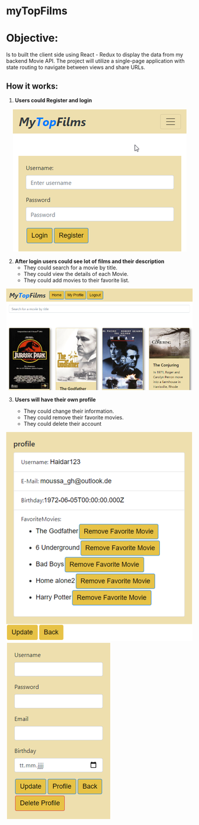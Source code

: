 # myTopFilms
 
# Objective:

Is to built the client side using React - Redux to display the data from 
my backend Movie API. The project will utilize a single-page application 
with state routing to navigate between views and share URLs.

## How it works:

1. **Users could Register and login**
<div align='center'>
<img src='https://github.com/moses0072/myFlix-client/blob/final/images/log_reg.png' alt='Alt text' title='Register or login' style='max-width:100%'>
</div>

2. **After login users could see lot of films and their description**
    * They could search for a movie by title.
    * They could view the details of each Movie.
    * They could add movies to their favorite list.
  
  <div align='center'>
<img src='https://github.com/moses0072/myFlix-client/blob/final/images/first.png' alt='Alt text' title='login' style='max-width:100%'>
</div>

3. **Users will have their own profile**
    * They could change their information.
    * They could remove their favorite movies.
    * They could delete their account

   <div align='right'>
<img src='https://github.com/moses0072/myFlix-client/blob/final/images/profile.png' alt='Alt text' title='profile' style='max-width:100%'>
<img src='https://github.com/moses0072/myFlix-client/blob/final/images/update.png' alt='Alt text' title='Update' style='max-width:100%'>
</div>

